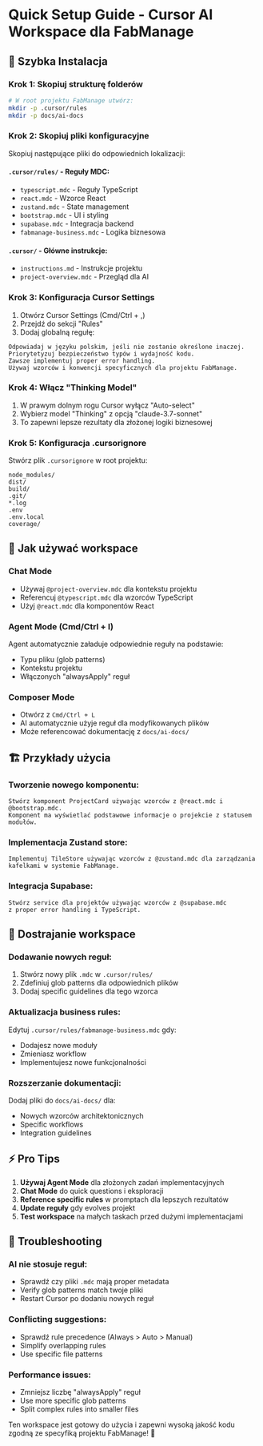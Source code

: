 # Quick Setup Guide - Cursor AI Workspace dla FabManage

## 🚀 Szybka Instalacja

### Krok 1: Skopiuj strukturę folderów
```bash
# W root projektu FabManage utwórz:
mkdir -p .cursor/rules
mkdir -p docs/ai-docs
```

### Krok 2: Skopiuj pliki konfiguracyjne

Skopiuj następujące pliki do odpowiednich lokalizacji:

#### `.cursor/rules/` - Reguły MDC:
- `typescript.mdc` - Reguły TypeScript
- `react.mdc` - Wzorce React
- `zustand.mdc` - State management
- `bootstrap.mdc` - UI i styling  
- `supabase.mdc` - Integracja backend
- `fabmanage-business.mdc` - Logika biznesowa

#### `.cursor/` - Główne instrukcje:
- `instructions.md` - Instrukcje projektu
- `project-overview.mdc` - Przegląd dla AI

### Krok 3: Konfiguracja Cursor Settings

1. Otwórz Cursor Settings (Cmd/Ctrl + ,)
2. Przejdź do sekcji "Rules"
3. Dodaj globalną regułę:

```
Odpowiadaj w języku polskim, jeśli nie zostanie określone inaczej.
Priorytetyzuj bezpieczeństwo typów i wydajność kodu.
Zawsze implementuj proper error handling.
Używaj wzorców i konwencji specyficznych dla projektu FabManage.
```

### Krok 4: Włącz "Thinking Model"

1. W prawym dolnym rogu Cursor wyłącz "Auto-select"
2. Wybierz model "Thinking" z opcją "claude-3.7-sonnet"
3. To zapewni lepsze rezultaty dla złożonej logiki biznesowej

### Krok 5: Konfiguracja .cursorignore

Stwórz plik `.cursorignore` w root projektu:
```
node_modules/
dist/
build/
.git/
*.log
.env
.env.local
coverage/
```

## 🎯 Jak używać workspace

### Chat Mode
- Używaj `@project-overview.mdc` dla kontekstu projektu
- Referencuj `@typescript.mdc` dla wzorców TypeScript
- Użyj `@react.mdc` dla komponentów React

### Agent Mode (Cmd/Ctrl + I)
Agent automatycznie załaduje odpowiednie reguły na podstawie:
- Typu pliku (glob patterns)
- Kontekstu projektu
- Włączonych "alwaysApply" reguł

### Composer Mode
- Otwórz z `Cmd/Ctrl + L`
- AI automatycznie użyje reguł dla modyfikowanych plików
- Może referencować dokumentację z `docs/ai-docs/`

## 🏗️ Przykłady użycia

### Tworzenie nowego komponentu:
```
Stwórz komponent ProjectCard używając wzorców z @react.mdc i @bootstrap.mdc. 
Komponent ma wyświetlać podstawowe informacje o projekcie z statusem modułów.
```

### Implementacja Zustand store:
```
Implementuj TileStore używając wzorców z @zustand.mdc dla zarządzania 
kafelkami w systemie FabManage.
```

### Integracja Supabase:
```
Stwórz service dla projektów używając wzorców z @supabase.mdc 
z proper error handling i TypeScript.
```

## 🔧 Dostrajanie workspace

### Dodawanie nowych reguł:
1. Stwórz nowy plik `.mdc` w `.cursor/rules/`
2. Zdefiniuj glob patterns dla odpowiednich plików
3. Dodaj specific guidelines dla tego wzorca

### Aktualizacja business rules:
Edytuj `.cursor/rules/fabmanage-business.mdc` gdy:
- Dodajesz nowe moduły
- Zmieniasz workflow
- Implementujesz nowe funkcjonalności

### Rozszerzanie dokumentacji:
Dodaj pliki do `docs/ai-docs/` dla:
- Nowych wzorców architektonicznych
- Specific workflows
- Integration guidelines

## ⚡ Pro Tips

1. **Używaj Agent Mode** dla złożonych zadań implementacyjnych
2. **Chat Mode** do quick questions i eksploracji
3. **Reference specific rules** w promptach dla lepszych rezultatów
4. **Update reguły** gdy evolves projekt
5. **Test workspace** na małych taskach przed dużymi implementacjami

## 🐛 Troubleshooting

### AI nie stosuje reguł:
- Sprawdź czy pliki `.mdc` mają proper metadata
- Verify glob patterns match twoje pliki  
- Restart Cursor po dodaniu nowych reguł

### Conflicting suggestions:
- Sprawdź rule precedence (Always > Auto > Manual)
- Simplify overlapping rules
- Use specific file patterns

### Performance issues:
- Zmniejsz liczbę "alwaysApply" reguł
- Use more specific glob patterns
- Split complex rules into smaller files

Ten workspace jest gotowy do użycia i zapewni wysoką jakość kodu zgodną ze specyfiką projektu FabManage! 🎉